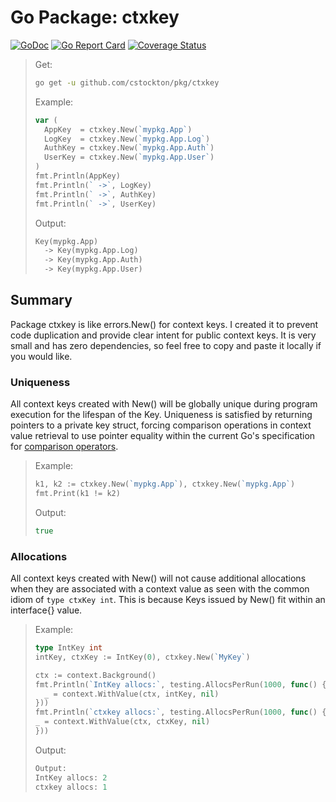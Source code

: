 # Go Package: ctxkey

  [![GoDoc](http://img.shields.io/badge/go-documentation-blue.svg?style=flat-square)](http://godoc.org/github.com/cstockton/pkg/ctxkey)
  [![Go Report Card](https://goreportcard.com/badge/github.com/cstockton/pkg/ctxkey?style=flat-square)](https://goreportcard.com/report/github.com/cstockton/pkg/ctxkey)
  [![Coverage Status](https://img.shields.io/codecov/c/github/cstockton/pkg/ctxkey/master.svg?style=flat-square)](https://codecov.io/github/cstockton/pkg/ctxkey?branch=master)

  > Get:
  > ```bash
  > go get -u github.com/cstockton/pkg/ctxkey
  > ```
  >
  > Example:
  > ```Go
  > var (
  >   AppKey  = ctxkey.New(`mypkg.App`)
  >   LogKey  = ctxkey.New(`mypkg.App.Log`)
  >   AuthKey = ctxkey.New(`mypkg.App.Auth`)
  >   UserKey = ctxkey.New(`mypkg.App.User`)
  > )
  > fmt.Println(AppKey)
  > fmt.Println(` ->`, LogKey)
  > fmt.Println(` ->`, AuthKey)
  > fmt.Println(` ->`, UserKey)
  > ```
  >
  > Output:
  > ```Go
  > Key(mypkg.App)
  >   -> Key(mypkg.App.Log)
  >   -> Key(mypkg.App.Auth)
  >   -> Key(mypkg.App.User)
  > ```


## Summary

Package ctxkey is like errors.New() for context keys. I created it to prevent
code duplication and provide clear intent for public context keys. It is very
small and has zero dependencies, so feel free to copy and paste it locally if
you would like.


### Uniqueness

  All context keys created with New() will be globally unique during program
  execution for the lifespan of the Key. Uniqueness is satisfied by returning
  pointers to a private key struct, forcing comparison operations in context
  value retrieval to use pointer equality within the current Go's specification
  for [comparison operators](https://golang.org/ref/spec#Comparison_operators).

  > Example:
  > ```Go
  > k1, k2 := ctxkey.New(`mypkg.App`), ctxkey.New(`mypkg.App`)
  > fmt.Print(k1 != k2)
  > ```
  >
  > Output:
  > ```Go
  > true
  > ```


### Allocations

  All context keys created with New() will not cause additional
  allocations when they are associated with a context value as seen with the
  common idiom of `type ctxKey int`. This is because Keys issued by New() fit
  within an interface{} value.

  > Example:
  > ```Go
  > type IntKey int
  > intKey, ctxKey := IntKey(0), ctxkey.New(`MyKey`)
  >
  > ctx := context.Background()
  > fmt.Println(`IntKey allocs:`, testing.AllocsPerRun(1000, func() {
  >   _ = context.WithValue(ctx, intKey, nil)
  > }))
  > fmt.Println(`ctxkey allocs:`, testing.AllocsPerRun(1000, func() {
  > _ = context.WithValue(ctx, ctxKey, nil)
  > }))
  > ```
  >
  > Output:
  > ```Go
  > Output:
  > IntKey allocs: 2
  > ctxkey allocs: 1
  > ```
